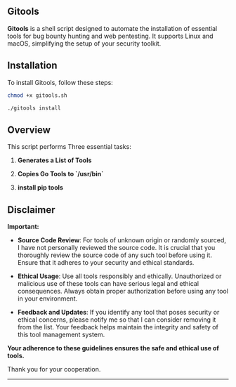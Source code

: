 ## Gitools


**Gitools** is a shell script designed to automate the installation of essential tools for bug bounty hunting and web pentesting. It supports Linux and macOS, simplifying the setup of your security toolkit.

## Installation

To install Gitools, follow these steps:

```bash
chmod +x gitools.sh
```

```bash
./gitools install
```
## Overview

This script performs Three essential tasks:

1. **Generates a List of Tools**

2. **Copies Go Tools to \`/usr/bin\`**
     
3. **install pip tools**

## Disclaimer

**Important:**

- **Source Code Review**: For tools of unknown origin or randomly sourced, I have not personally reviewed the source code. It is crucial that you thoroughly review the source code of any such tool before using it. Ensure that it adheres to your security and ethical standards.

- **Ethical Usage**: Use all tools responsibly and ethically. Unauthorized or malicious use of these tools can have serious legal and ethical consequences. Always obtain proper authorization before using any tool in your environment.

- **Feedback and Updates**: If you identify any tool that poses security or ethical concerns, please notify me so that I can consider removing it from the list. Your feedback helps maintain the integrity and safety of this tool management system.

**Your adherence to these guidelines ensures the safe and ethical use of tools.**

Thank you for your cooperation.

---

